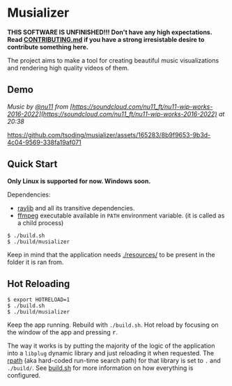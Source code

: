 # Musializer

**THIS SOFTWARE IS UNFINISHED!!! Don't have any high expectations. Read [CONTRIBUTING.md](CONTRIBUTING.md) if you have a strong irresistable desire to contribute something here.**

The project aims to make a tool for creating beautiful music visualizations and rendering high quality videos of them.

## Demo

*Music by [@nu11](https://soundcloud.com/nu11_ft) from [https://soundcloud.com/nu11_ft/nu11-wip-works-2016-2022](https://soundcloud.com/nu11_ft/nu11-wip-works-2016-2022) at 20:38*

https://github.com/tsoding/musializer/assets/165283/8b9f9653-9b3d-4c04-9569-338fa19af071

## Quick Start

**Only Linux is supported for now. Windows soon.**

Dependencies:
- [raylib](https://www.raylib.com/) and all its transitive dependencies.
- [ffmpeg](https://ffmpeg.org/) executable available in `PATH` environment variable. (it is called as a child process)

```console
$ ./build.sh
$ ./build/musializer
```

Keep in mind that the application needs [./resources/](./resources/) to be present in the folder it is ran from.

## Hot Reloading

```console
$ export HOTRELOAD=1
$ ./build.sh
$ ./build/musializer
```

Keep the app running. Rebuild with `./build.sh`. Hot reload by focusing on the window of the app and pressing <kbd>r</kbd>.

The way it works is by putting the majority of the logic of the application into a `libplug` dynamic library and just reloading it when requested. The [rpath](https://en.wikipedia.org/wiki/Rpath) (aka hard-coded run-time search path) for that library is set to `.` and `./build/`. See [build.sh](./build.sh) for more information on how everything is configured.
